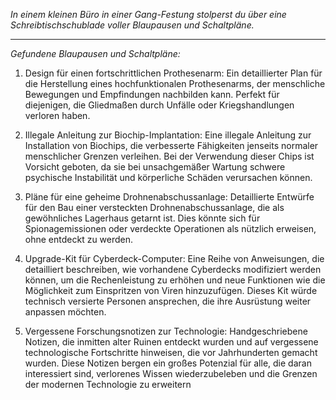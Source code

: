 _In einem kleinen Büro in einer Gang-Festung stolperst du über eine Schreibtischschublade voller Blaupausen und Schaltpläne._

---

_Gefundene Blaupausen und Schaltpläne:_

1. Design für einen fortschrittlichen Prothesenarm: Ein detaillierter Plan für die Herstellung eines hochfunktionalen Prothesenarms, der menschliche Bewegungen und Empfindungen nachbilden kann. Perfekt für diejenigen, die Gliedmaßen durch Unfälle oder Kriegshandlungen verloren haben.

2. Illegale Anleitung zur Biochip-Implantation: Eine illegale Anleitung zur Installation von Biochips, die verbesserte Fähigkeiten jenseits normaler menschlicher Grenzen verleihen. Bei der Verwendung dieser Chips ist Vorsicht geboten, da sie bei unsachgemäßer Wartung schwere psychische Instabilität und körperliche Schäden verursachen können.

3. Pläne für eine geheime Drohnenabschussanlage: Detaillierte Entwürfe für den Bau einer versteckten Drohnenabschussanlage, die als gewöhnliches Lagerhaus getarnt ist. Dies könnte sich für Spionagemissionen oder verdeckte Operationen als nützlich erweisen, ohne entdeckt zu werden.

4. Upgrade-Kit für Cyberdeck-Computer: Eine Reihe von Anweisungen, die detailliert beschreiben, wie vorhandene Cyberdecks modifiziert werden können, um die Rechenleistung zu erhöhen und neue Funktionen wie die Möglichkeit zum Einspritzen von Viren hinzuzufügen. Dieses Kit würde technisch versierte Personen ansprechen, die ihre Ausrüstung weiter anpassen möchten.

5. Vergessene Forschungsnotizen zur Technologie: Handgeschriebene Notizen, die inmitten alter Ruinen entdeckt wurden und auf vergessene technologische Fortschritte hinweisen, die vor Jahrhunderten gemacht wurden. Diese Notizen bergen ein großes Potenzial für alle, die daran interessiert sind, verlorenes Wissen wiederzubeleben und die Grenzen der modernen Technologie zu erweitern
